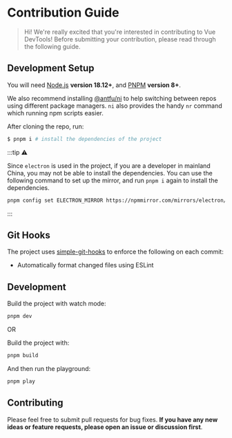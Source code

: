 # Contribution Guide

> Hi! We're really excited that you're interested in contributing to Vue DevTools! Before submitting your contribution, please read through the following guide.

## Development Setup

You will need [Node.js](https://nodejs.org) **version 18.12+**, and [PNPM](https://pnpm.io) **version 8+**.

We also recommend installing [@antfu/ni](https://github.com/antfu/ni) to help switching between repos using different package managers. `ni` also provides the handy `nr` command which running npm scripts easier.

After cloning the repo, run:

```bash
$ pnpm i # install the dependencies of the project
```

:::tip ⚠️

Since `electron` is used in the project, if you are a developer in mainland China, you may not be able to install the dependencies.
You can use the following command to set up the mirror, and run `pnpm i` again to install the dependencies.

```bash
pnpm config set ELECTRON_MIRROR https://npmmirror.com/mirrors/electron/
```

:::

## Git Hooks

The project uses [simple-git-hooks](https://github.com/toplenboren/simple-git-hooks) to enforce the following on each commit:

- Automatically format changed files using ESLint

## Development

Build the project with watch mode:

```sh
pnpm dev
```

OR

Build the project with:

```sh
pnpm build
```

And then run the playground:

```sh
pnpm play
```

## Contributing

Please feel free to submit pull requests for bug fixes. **If you have any new ideas or feature requests, please open an issue or discussion first**.
